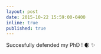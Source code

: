 ```yaml
---
layout: post
date: 2015-10-22 15:59:00-0400
inline: true
published: true
---
```


Succesfully defended my PhD ! :waxing_crescent_moon: :sparkles: 
